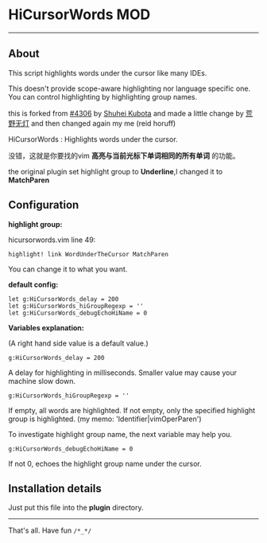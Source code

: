 # HiCursorWords MOD #

----------

## About ##

This script highlights words under the cursor like many IDEs.

This doesn't provide scope-aware highlighting nor language specific one.
You can control highlighting by highlighting group names. 

this is forked from [#4306](http://www.vim.org/scripts/script.php?script_id=4306 "http://www.vim.org/scripts/script.php?script_id=4306") by [Shuhei Kubota](http://www.vim.org/account/profile.php?user_id=7032 "Shuhei Kubota") and made a little change by 
[荒野无灯](http://ihacklog.com "荒野无灯@iHacklog")
and then changed again my me (reid horuff)

HiCursorWords : Highlights words under the cursor. 

没错，这就是你要找的vim **高亮与当前光标下单词相同的所有单词** 的功能。

the original plugin set highlight group to **Underline**,I changed it to **MatchParen**

## Configuration ##

**highlight group:**

hicursorwords.vim line 49:

	highlight! link WordUnderTheCursor MatchParen

You can change it to what you want.


**default config:**
	
	let g:HiCursorWords_delay = 200
	let g:HiCursorWords_hiGroupRegexp = ''
	let g:HiCursorWords_debugEchoHiName = 0

**Variables explanation:**

(A right hand side value is a default value.)

	g:HiCursorWords_delay = 200

A delay for highlighting in milliseconds.
Smaller value may cause your machine slow down.

 	g:HiCursorWords_hiGroupRegexp = ''
If empty, all words are highlighted.
If not empty, only the specified highlight group is highlighted.
(my memo: 'Identifier\|vimOperParen')

To investigate highlight group name, the next variable may help you.

	g:HiCursorWords_debugEchoHiName = 0
If not 0, echoes the highlight group name under the cursor. 


## Installation details ##
Just put this file into the **plugin** directory. 


----------

That's all. Have fun `/*_*/`
